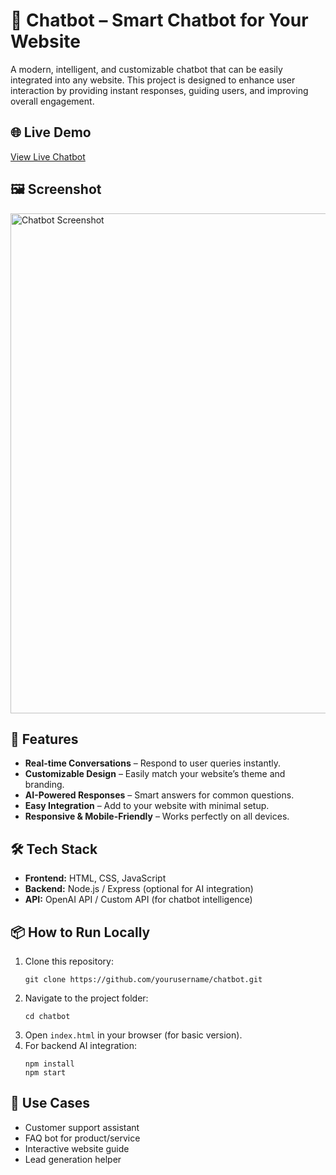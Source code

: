 <h1>🤖 Chatbot – Smart Chatbot for Your Website</h1>

<p>
A modern, intelligent, and customizable chatbot that can be easily integrated into any website. This project is designed to enhance user interaction by providing instant responses, guiding users, and improving overall engagement.
</p>

<h2>🌐 Live Demo</h2>
<p>
<a href="https://cosmic-rabanadas-a9ae0c.netlify.app/" target="_blank">View Live Chatbot</a>
</p>

<h2>🖼 Screenshot</h2>
<p>
<img src="https://i.ibb.co.com/PZNNHKzm/Screenshot-2025-08-10-094556.png" alt="Chatbot Screenshot" width="800">
</p>

<h2>🚀 Features</h2>
<ul>
<li><b>Real-time Conversations</b> – Respond to user queries instantly.</li>
<li><b>Customizable Design</b> – Easily match your website’s theme and branding.</li>
<li><b>AI-Powered Responses</b> – Smart answers for common questions.</li>
<li><b>Easy Integration</b> – Add to your website with minimal setup.</li>
<li><b>Responsive & Mobile-Friendly</b> – Works perfectly on all devices.</li>
</ul>

<h2>🛠 Tech Stack</h2>
<ul>
<li><b>Frontend:</b> HTML, CSS, JavaScript</li>
<li><b>Backend:</b> Node.js / Express (optional for AI integration)</li>
<li><b>API:</b> OpenAI API / Custom API (for chatbot intelligence)</li>
</ul>

<h2>📦 How to Run Locally</h2>
<ol>
<li>Clone this repository:
<pre><code>git clone https://github.com/yourusername/chatbot.git</code></pre></li>
<li>Navigate to the project folder:
<pre><code>cd chatbot</code></pre></li>
<li>Open <code>index.html</code> in your browser (for basic version).</li>
<li>For backend AI integration:
<pre><code>npm install
npm start</code></pre></li>
</ol>

<h2>📌 Use Cases</h2>
<ul>
<li>Customer support assistant</li>
<li>FAQ bot for product/service</li>
<li>Interactive website guide</li>
<li>Lead generation helper</li>
</ul>
